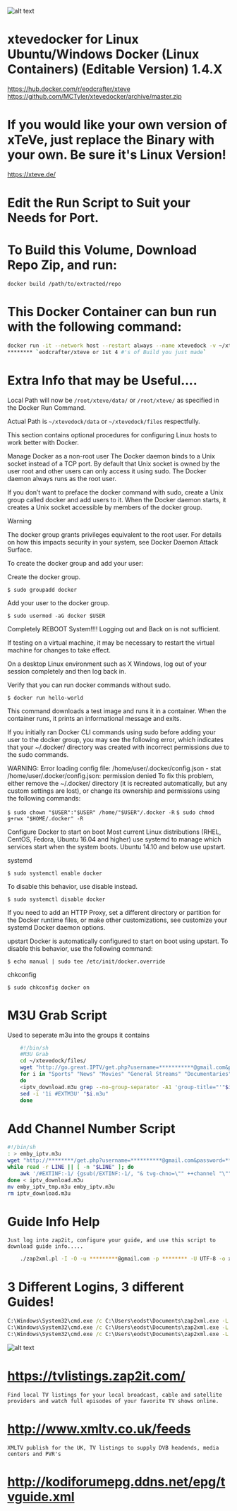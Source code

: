 ![alt text](https://github.com/MCTyler/xtevedocker/blob/master/xteve.png)    
# xtevedocker for Linux Ubuntu/Windows Docker (Linux Containers) (Editable Version) 1.4.X
https://hub.docker.com/r/eodcrafter/xteve
https://github.com/MCTyler/xtevedocker/archive/master.zip
# If you would like your own version of xTeVe, just replace the Binary with your own. Be sure it's Linux Version!
https://xteve.de/
# Edit the Run Script to Suit your Needs for Port.
# To Build this Volume, Download Repo Zip, and run:

`docker build /path/to/extracted/repo`

# This Docker Container can bun run with the following command:
```bash
docker run -it --network host --restart always --name xtevedock -v ~/xtevedock/tmp:/tmp/xteve/ -v ~/xtevedock/files:/root/xteve/ *********
******** `eodcrafter/xteve or 1st 4 #'s of Build you just made`
```
# Extra Info that may be Useful....
Local Path will now be `/root/xteve/data/` or `/root/xteve/` as specified in the Docker Run Command.

Actual Path is `~/xtevedock/data` or `~/xtevedock/files` respectfully.

This section contains optional procedures for configuring Linux hosts to work better with Docker.

Manage Docker as a non-root user
The Docker daemon binds to a Unix socket instead of a TCP port. By default that Unix socket is owned by the user root and other users can only access it using sudo. The Docker daemon always runs as the root user.

If you don’t want to preface the docker command with sudo, create a Unix group called docker and add users to it. When the Docker daemon starts, it creates a Unix socket accessible by members of the docker group.

Warning

The docker group grants privileges equivalent to the root user. For details on how this impacts security in your system, see Docker Daemon Attack Surface.

To create the docker group and add your user:

Create the docker group.

```$ sudo groupadd docker```

Add your user to the docker group.

```$ sudo usermod -aG docker $USER```

Completely REBOOT System!!!! Logging out and Back on is not sufficient.

If testing on a virtual machine, it may be necessary to restart the virtual machine for changes to take effect.

On a desktop Linux environment such as X Windows, log out of your session completely and then log back in.

Verify that you can run docker commands without sudo.

```$ docker run hello-world```

This command downloads a test image and runs it in a container. When the container runs, it prints an informational message and exits.

If you initially ran Docker CLI commands using sudo before adding your user to the docker group, you may see the following error, which indicates that your ~/.docker/ directory was created with incorrect permissions due to the sudo commands.

WARNING: Error loading config file: /home/user/.docker/config.json -
stat /home/user/.docker/config.json: permission denied
To fix this problem, either remove the ~/.docker/ directory (it is recreated automatically, but any custom settings are lost), or change its ownership and permissions using the following commands:

```$ sudo chown "$USER":"$USER" /home/"$USER"/.docker -R```
```$ sudo chmod g+rwx "$HOME/.docker" -R```

Configure Docker to start on boot
Most current Linux distributions (RHEL, CentOS, Fedora, Ubuntu 16.04 and higher) use systemd to manage which services start when the system boots. Ubuntu 14.10 and below use upstart.

systemd

```$ sudo systemctl enable docker```

To disable this behavior, use disable instead.

```$ sudo systemctl disable docker```

If you need to add an HTTP Proxy, set a different directory or partition for the Docker runtime files, or make other customizations, see customize your systemd Docker daemon options.

upstart
Docker is automatically configured to start on boot using upstart. To disable this behavior, use the following command:

```$ echo manual | sudo tee /etc/init/docker.override```

chkconfig

```$ sudo chkconfig docker on```

# M3U Grab Script
Used to seperate m3u into the groups it contains

```bash
    #!/bin/sh
    #M3U Grab
    cd ~/xtevedock/files/
    wget "http://go.great.IPTV/get.php?username=***********@gmail.com&password=**********&type=m3u_plus&output=ts" -O iptv_download.m3u
    for i in "Sports" "News" "Movies" "General Streams" "Documentaries" "Kids" "Regional Locals" "Mini Series" "Music" "NCAAF" "NETFLIX  (series)" "NFL" "RADIO" "VOD - Action" "VOD - Animation" "VOD -  BOX SET" "VOD - Comedy" "VOD - Drama + Crime" "VOD - Family" "VOD - Horror" "VOD - KIDS TV" "VOD - Fantasy - SciFi" "Star Trek TNG (series)" "VOD - Superheroes" "VOD - Western"
    do
    <iptv_download.m3u grep --no-group-separator -A1 'group-title="'"$i"\" >"$i.m3u"
    sed -i '1i #EXTM3U' "$i.m3u"
    done
```

# Add Channel Number Script

```bash
#!/bin/sh
: > emby_iptv.m3u
wget "http://********/get.php?username=**********@gmail.com&password=***********&type=m3u_plus&output=ts" -O iptv_download.m3u
while read -r LINE || [ -n "$LINE" ]; do
	awk '/#EXTINF:-1/ {gsub(/EXTINF:-1/, "& tvg-chno=\"" ++channel "\"")} 1' >> emby_iptv_tmp.m3u
done < iptv_download.m3u
mv emby_iptv_tmp.m3u emby_iptv.m3u
rm iptv_download.m3u
```
# Guide Info Help
    Just log into zap2it, configure your guide, and use this script to download guide info.....
```bash
    ./zap2xml.pl -I -O -u *********@gmail.com -p ******** -U UTF-8 -o xmltv.xml
```
# 3 Different Logins, 3 different Guides!
```bat
C:\Windows\System32\cmd.exe /c C:\Users\eodst\Documents\zap2xml.exe -L -A -I -d 14 -c Zap -o Zap.xml -u XXXX1@gmail.com -p PASSWORD -U UTF-8
C:\Windows\System32\cmd.exe /c C:\Users\eodst\Documents\zap2xml.exe -L -A -I -d 14 -c Canada -o Canada.xml -u XXXX2@myacot.com -p PASSWORD -U UTF-8
C:\Windows\System32\cmd.exe /c C:\Users\eodst\Documents\zap2xml.exe -L -A -I -d 14 -c DirectTV -o DirectTV.xml -u XXXX3@hotmail.com -p PASSWORD -U UTF-8
```
![alt text](https://github.com/MCTyler/xtevedocker/blob/master/logo.png)    

# https://tvlistings.zap2it.com/
    Find local TV listings for your local broadcast, cable and satellite providers and watch full episodes of your favorite TV shows online.

# http://www.xmltv.co.uk/feeds
    XMLTV publish for the UK, TV listings to supply DVB headends, media centers and PVR's
    
# http://kodiforumepg.ddns.net/epg/tvguide.xml    
